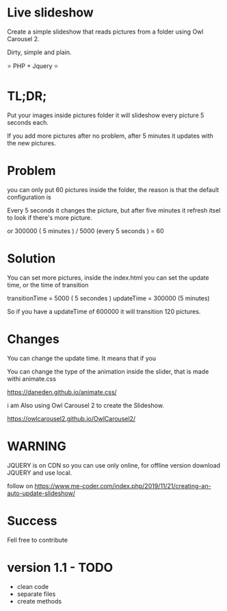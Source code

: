 # Live slideshow
Create a simple slideshow that reads pictures from a folder using Owl Carousel 2.

Dirty, simple and plain.

⭐ PHP + Jquery ⭐

# TL;DR;

Put your images inside pictures folder it will slideshow every picture 5 seconds each.

If you add more pictures after no problem, after 5 minutes it updates with the new pictures.

# Problem
you can only put 60 pictures inside the folder, the reason is that the default configuration is

Every 5 seconds it changes the picture, but after five minutes it refresh itsel to look if there's more picture.

or 300000 ( 5 minutes ) / 5000 (every 5 seconds ) = 60

# Solution

You can set more pictures, inside the index.html you can set the update time, or the time of transition

transitionTime = 5000 ( 5 secondes )
updateTime = 300000 (5 minutes)

So if you have a updateTime of 600000 it will transition 120 pictures.


# Changes
You can change the update time. It means that if you

You can change the type of the animation inside the slider, that is made withi animate.css

https://daneden.github.io/animate.css/

i am Also using Owl Carousel 2 to create the Slideshow.

https://owlcarousel2.github.io/OwlCarousel2/


# WARNING

JQUERY is on CDN so you can use only online, for offline version download JQUERY and use local.

follow on https://www.me-coder.com/index.php/2019/11/21/creating-an-auto-update-slideshow/


# Success
Fell free to contribute

# version 1.1 - TODO

- clean code
- separate files
- create methods







